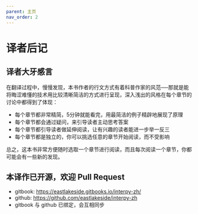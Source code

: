 ```yaml
---
parent: 主页
nav_order: 2
---
```


# 译者后记

## 译者大牙感言

在翻译过程中，慢慢发现，本书作者的行文方式有着科普作家的风范──那就是能将晦涩难懂的技术用比较清晰简洁的方式进行呈现，深入浅出的风格在每个章节的讨论中都得到了体现：

- 每个章节都非常精简，5分钟就能看完，用最简洁的例子精辟地展现了原理
- 每个章节都会通过疑问，来引导读者主动思考答案
- 每个章节都引导读者做延伸阅读，让有兴趣的读者能进一步举一反三
- 每个章节都是独立的，你可以挑选任意的章节开始阅读，而不受影响

总之，这本书非常方便随时选取一个章节进行阅读，而且每次阅读一个章节，你都可能会有一些新的发现。

## 本译作已开源，欢迎 Pull Request

- gitbook: https://eastlakeside.gitbooks.io/interpy-zh/
- github: https://github.com/eastlakeside/interpy-zh
- gitbook 与 github 已绑定，会互相同步
